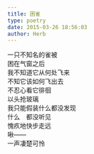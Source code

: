 ```yaml
---  
title: 困雀  
type: poetry  
date: 2015-03-26 18:56:03  
author: Herb    
---  
```

一只不知名的雀被  
困在气窗之后  
我不知道它从何处飞来  
不知它该如何飞出去  
不忍心看它徘徊  
以头抢玻璃  
我只能假装什么都没发现  
什么　都没听见  
愧疚地快步走远  
啾——  
一声凄楚可怜